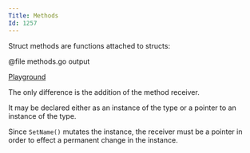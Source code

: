 ```yaml
---
Title: Methods
Id: 1257
---
```

Struct methods are functions attached to structs:

@file methods.go output

[Playground](https://play.golang.org/p/I5e3yOaRcI)

The only difference is the addition of the method receiver.

It may be declared either as an instance of the type or a pointer to an instance of the type.

Since `SetName()` mutates the instance, the receiver must be a pointer in order to effect a permanent change in the instance.

<!-- TODO: more on pointer vs. value methods -->
